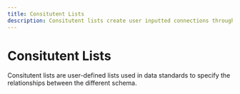 ```yaml
---
title: Consitutent Lists
description: Consitutent lists create user inputted connections through the standard.
---
```


# Consitutent Lists

Consitutent lists are user-defined lists used in data standards to specify the relationships between the different schema.

